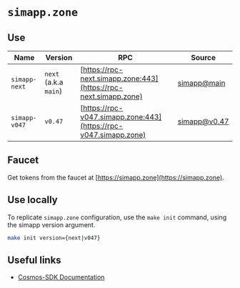 # `simapp.zone`

## Use

| Name          | Version               | RPC                                                              | Source                                                                   |
| ------------- | --------------------- | ---------------------------------------------------------------- | ------------------------------------------------------------------------ |
| `simapp-next` | `next` (a.k.a `main`) | [https://rpc-next.simapp.zone:443](https://rpc-next.simapp.zone) | [simapp@main](https://github.com/cosmos/cosmos-sdk/tree/main/simapp)     |
| `simapp-v047` | `v0.47`               | [https://rpc-v047.simapp.zone:443](https://rpc-v047.simapp.zone) | [simapp@v0.47](https://github.com/cosmos/cosmos-sdk/tree/v0.47.0/simapp) |

## Faucet

Get tokens from the faucet at [https://simapp.zone](https://simapp.zone).

## Use locally

To replicate `simapp.zone` configuration, use the `make init` command, using the simapp version argument.

```sh
make init version={next|v047}
```

## Useful links

- [Cosmos-SDK Documentation](https://docs.cosmos.network/)
